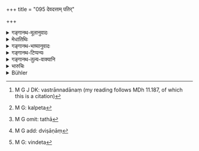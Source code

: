 +++
title = "095 देवदत्ताम् पतिर्"

+++

<details><summary>गङ्गानथ-मूलानुवादः</summary>

The husband obtains his wife as a present from the gods, and not by his own wish; hence he should always support the faithful wife, thereby doing what is agreeable to the gods.—(95)
</details>

<details><summary>मेधातिथिः</summary>

**साध्वी भार्या** प्रातिकूल्याप्रियवादादिदोषयुक्तापि भर्त्रा न त्याज्येति श्लोकार्थः । अवशिष्टा प्रशंसा । यां तु "निरुन्ध्याद् एकवेश्मनि" (म्ध् ११.१७५) इत्य् असाध्व्या अपि विहितं तत् सकृद्व्यभिचरे । अभ्यासे तु त्याग एव । नान्यथा **तां साध्वीं बिभृयाद्** इत्य् अनेन किंचित् कृतं स्यात् । 

- यद् अपि,

- हृताधिकारां मलिनां पिण्डमात्रोपजीविनीम् ।

- परिभूताम् अधःशय्यां वासयेद् व्यभिचारिणीम् ॥ (य्ध् १.७०)

तच् च सत्यां शक्तौ पत्युर् इच्छा सा । अनिच्छायां तु त्याग एव । 

- यच् चेदं "पतितास्व् अपि वस्त्रान्नपानं[^२४९] देयं च" (म्ध् ११.१८७) इत्यादि वक्ष्यति, तद्ब्रह्महत्यादिषु प्रायश्चित्तेषु भैक्ष्यभोजनारम्भे निवासप्राप्तौ प्रतिषेधवचनम् इति वक्ष्यामः । सर्वथा तु पुनर् व्यभिचारिण्या भरणं नास्ति । न चात्र त्यागः श्रुतो येन संभोगविषयतया कल्प्येत[^२५०] । "सोमो ऽददत्" (र्व् १०.८५.४१) इत्यादिमन्त्रार्थवदेभ्यो देवतानां दतृत्वं प्रतीयते । 


[^२५०]:
     M G: kalpeta


[^२४९]:
     M G J DK: vastrānnadānaṃ (my reading follows MDh 11.187, of which this is a citation)

- अथ वा विवाहे देवताया भार्या भवत्य् अत उच्यते- **देवदत्ताम्** इति । 

- **विन्देत नात्मन इच्छया** । यथान्यद् गोहिरण्याद्यापणभूमौ लभ्यते, तथा[^२५१] नेयं भार्या । अत उच्यते **नेच्छयात्मन** इति । **देवानां प्रियम्**, देवेभ्यो हितम् — त्यक्तायां भार्यायां वैश्वदेवादिक्रियानिमित्ते नास्ति देवहितम् । अतस् तां[^२५२] द्विषतीम् अपि **बिभृयात्** । पातित्ये ताम् अधिकारप्राप्तां पतिर् अधिविन्देत[^२५३] ॥ ९.९५ ॥


[^२५३]:
     M G: vindeta


[^२५२]:
     M G add: dviṣāṇāṃ


[^२५१]:
     M G omit: tathā
</details>

<details><summary>गङ्गानथ-भाष्यानुवादः</summary>

What the verse means is that ‘the faithful wife should not be abandoned, even though she suffer from the defects of being disagreeable or of harsh speech and so forth’; and the rest of it is merely commendatory.

As for the rule that ‘he shall keep her confined in one room,’ which has been laid down in regard to the unfaithful wife,—this applies to a case where there has been a single act of transgression on her part; if the act is repeated, divorce must follow. Otherwise, there would be no point in the assertion that ‘he shall always support the *faithful* wife.’

As regards the declaration—‘when a woman has trans gressed, she shall have all her rights withdrawn, he dressed in dirty clothes and be given mere subsistence, being allowed to live in a degraded condition, lying upon the ground’ (*Yājñavalkya*, 170),—this refers to a case where the husband is willing and able to keep her; if however he is unwilling, then there must be divorce.

It is going to be laid down later on that food and clothing should be provided for oven such wives as have become outcasts, and so forth; but that has to be taken only as prohibiting *banishment* which would be involved in the starting of a life of living on alms, which forms part of the expiatory rite consequent upon such heinous sins as the murdering of a Brāhmaṇa and the like. This we shall explain later on. In any case, it is not incumbent upon the husband to support a wife who has turned unfaithful. Nor does the present text prescribe ‘casting off’ which might be interpreted as ‘avoiding intercourse with her.’

That the wife is a ‘present from the gods’ is implied by such Vedic texts and declamatory passages as—^(‘)Soma gave her to Gandharva etc.,’ (*Ṛgveda*, 10.85.41).

Or, she may be called ‘a present from the gods’ in the sense that during the marriage-rite itself, the girl becomes the wife of the gods.

‘*Obtains,—not by his own, wish*.’ So that the wife does not stand on the same footing as cattle or gold picked up in the market. This is what is meant by the phrase ‘*not by his own wish*.’

‘*What is agreeable to the gods*.’—When one divorces his wife, who is a necessary factor in the offering of libations to the Viśvedevas, he is not in a position to do ‘what is agreeable to the gods.’ Hence, even though she be hostile, she has to be supported. But in the event of her becoming an outcast, and hence losing her rights, the husband may ‘supersede’ her.—(95)
</details>

<details><summary>गङ्गानथ-टिप्पन्यः</summary>

‘*Deva-dattā*’—‘Given by the gods, Bhaga, Aryaman, Savitṛ and the rest
mentioned in the Vedic text recited during marriages’,—‘from Agni’
(Nārāyaṇa);—‘from Soma, Agni and the Gandharvas’ (Medhātithi and
Nandana).

This verse is quoted in *Vivādaratnākara* (p. 481).
</details>

<details><summary>गङ्गानथ-तुल्य-वाक्यानि</summary>

*Mahābhārata* (13.44.27).—‘That man obtains his wife as a gift from the
gods is the teaching of the Law; he (who does not treat her well)
falsifies the word of man and god.’

[(See above, under
1.28.)]
</details>

<details><summary>भारुचिः</summary>

स्वप्रयत्नाद् ऋते पित्रोपनीता देवदत्ता भवति, स्वव्यापारपाप्ता वा । उपदेशप्रयोजनं तां साध्वीं द्विषतीम् अपि द्वेष्यां च सतीं बिभृयात् । येनेदृश्या सहधर्मचारिण्या यजमानेन हविः प्रत्तं देवताभिः प्रतिगृह्यते । प्रसवशुद्धा च सा देवपितृमौष्याणाम् अनृण्ये हि निमित्तम् भवति । यतस् ताम् ईदृशीं द्वेष्यतादिभिर् अपि कारणैर् न परित्यजेत् । येन ॥ ९.९५ ॥
</details>

<details><summary>Bühler</summary>

095	The husband receives his wife from the gods, (he does not wed her) according to his own will; doing what is agreeable to the gods, he must always support her (while she is) faithful.
</details>

